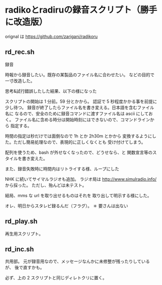 # radikoとradiruの録音スクリプト（勝手に改造版）

orignal は
https://github.com/zarigani/radikoru


## rd_rec.sh
録音

時報から録音したい。既存の某製品のファイル名に合わせたい。
などの目的で一寸改造した。

思考&試行錯誤したした結果、以下の様になった

スクリプトの開始は 1 分前。59 分とかから。
認証で 5 秒程度かかる事を前提に少し待つ。
録音が終了したらファイル名を書き変える。日本語を含むファイル名に
なるので、安全のために録音コマンドに渡すファイル名は ascii にしておく。
ファイル名に含める時分は開始時刻にはできないので、コマンドラインから
指定する。

時間の指定は秒だけでは面倒なので 1h とか 2h30m とかから
変換するようにした。ただし簡易処理なので、表現的に正しくなくとも
受け付けてしまう。

配列を使うため、bash が外せなくなったので、どうせなら、と
関数宣言等のスタイルを書き変えた。

また、録音失敗時に時間内はリトライする様、ループにした


NHK に続いてサイマルラジオも追加。
ラジオ局は http://www.simulradio.info/ から採った。
ただし、殆んどは未テスト。

結局、mms な url を取り出せるものはそれを
取り出して明示する様にした。


オレ、明日からスタレビ録るんだ（フラグ）。
＊ 要さんは出ない


## rd_play.sh
再生用スクリプト。


## rd_inc.sh
共用部。
元が録音用なので、メッセージなんかに未修整が残ったりしているが、
後で直すかも。

必ず、上の 2 スクリプトと同じディレトクリに置く。

